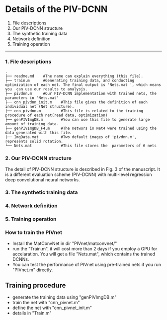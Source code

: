 # Details of the PIV-DCNN
 1. File descriptions
 2. Our PIV-DCNN structure
 3. The synthetic  training data
 4. Network definition
 5. Training operation
 ---

### 1. File descriptions
```
.
├── readme.md    #The name can explain everything (this file).
├── train.m      #Generating training data, and conducting optimization of each net. The final output is 'Nets.mat ', which means you  can use our results to analysis. 
├── pivdnn.m     #Our PIV-DCNN implementation with trained nets, the parameters in 'Nets.mat'
├── cnn_pivdnn_init.m    #This file gives the definition of each individual net (Net structure).
├── cnn_pivdnn.m         #This file is related to the training procedure of each net(read data, optimization)
├── genPIVImgDB.m        #You can use this file to generate large amount of training data. 
├── genPIVImgDB_F4.m     #The networs in Net4 were trained using the data generated with this file. 
├── ImgData.mat          #Two default images of 'pivdnn.m',  represents solid rotation.
└── Nets.mat             #This file stores the  parameters of 6 nets  
```


### 2. Our PIV-DCNN structure
The detail of PIV-DCNN structure is described in Fig. 3 of the manuscript.  It is a different evaluation scheme (PIV-DCNN) with multi-level regression deep convolutional neural networks. 

###  3. The synthetic  training data


### 4. Network definition

### 5. Training operation

### How to train the PIVnet
- Install the MatConvNet in dir "PIVnet/matconvnet/"
- run the "Train.m", it will cost more than 2 days if you employ a GPU for accelaration. You will get a file "Nets.mat", which contains the trained DCNNs.
- You can test the performance of PIVnet  using pre-trained nets if you run "PIVnet.m" directly.

## Training procedure
- generate the training data using "genPIVImgDB.m"
- train the net with "cnn_pivnet.m"
- define the net with "cnn_pivnet_init.m"
- details in "Train.m"

